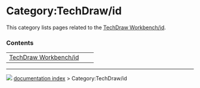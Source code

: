 # Category:TechDraw/id
This category lists pages related to the [TechDraw Workbench/id](TechDraw_Workbench/id.md).

### Contents

|     |     |     |
| --- | --- | --- |
| [TechDraw Workbench/id](TechDraw_Workbench/id.md) |



---
![](images/Button_right.svg) [documentation index](../README.md) > Category:TechDraw/id
